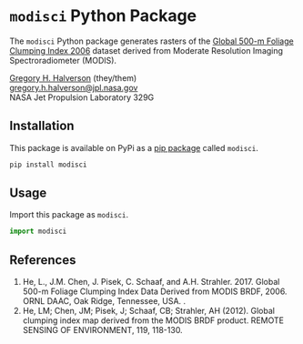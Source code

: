 # `modisci` Python Package

The `modisci` Python package generates rasters of the [Global 500-m Foliage Clumping Index 2006](https://daac.ornl.gov/VEGETATION/guides/Global_Clumping_Index.html) dataset derived from Moderate Resolution Imaging Spectroradiometer (MODIS).

[Gregory H. Halverson](https://github.com/gregory-halverson-jpl) (they/them)<br>
[gregory.h.halverson@jpl.nasa.gov](mailto:gregory.h.halverson@jpl.nasa.gov)<br>
NASA Jet Propulsion Laboratory 329G

## Installation

This package is available on PyPi as a [pip package](https://pypi.org/project/modisci/) called `modisci`.

```bash
pip install modisci
```

## Usage

Import this package as `modisci`.

```python
import modisci
```

## References

1. He, L., J.M. Chen, J. Pisek, C. Schaaf, and A.H. Strahler. 2017. Global 500-m Foliage Clumping Index Data Derived from MODIS BRDF, 2006. ORNL DAAC, Oak Ridge, Tennessee, USA. .
2. He, LM; Chen, JM; Pisek, J; Schaaf, CB; Strahler, AH (2012). Global clumping index map derived from the MODIS BRDF product. REMOTE SENSING OF ENVIRONMENT, 119, 118-130.

